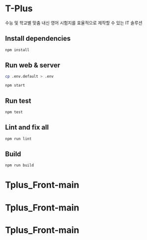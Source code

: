 # T-Plus

수능 및 학교별 맞춤 내신 영어 시험지를 효율적으로 제작할 수 있는 IT 솔루션

## Install dependencies

```bash
npm install
```

## Run web & server

```bash
cp .env.default > .env

npm start
```

## Run test

```bash
npm test
```

## Lint and fix all

```bash
npm run lint
```

## Build

```bash
npm run build
```
# Tplus_Front-main
# Tplus_Front-main
# Tplus_Front-main

